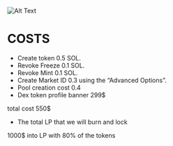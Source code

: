 ![Alt Text](public/images/cute-mort.gif)


# COSTS
- Create token 0.5 SOL.
- Revoke Freeze 0.1 SOL.
- Revoke Mint 0.1 SOL.
- Create Market ID  0.3 using the “Advanced Options”.
- Pool creation cost 0.4
- Dex token profile banner 299$

total cost 550$

+ The total LP that we will burn and lock

1000$ into LP with 80% of the tokens